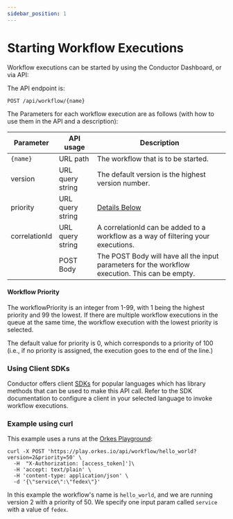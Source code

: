 ```yaml
---
sidebar_position: 1
---
```


# Starting Workflow Executions


Workflow executions can be started by using the Conductor Dashboard, or via API:


The API endpoint is:
```http request
POST /api/workflow/{name}
```

The Parameters for each workflow execution are as follows (with how to use them in the API and a description):


|Parameter|API usage|Description|
|--|--|--|
|`{name}`| URL path|The workflow that is to be started. |
| version| URL query string| The default version is the highest version number.|
|priority| URL query string|  [Details Below](#workflowPriority)|
|correlationId| URL query string| A correlationId can be added to a workflow as a way of filtering your executions.|
|| POST Body| The POST Body will have all the input parameters for the workflow execution. This can be empty.|


#### Workflow Priority
The workflowPriority is an integer from 1-99, with 1 being the highest priority and 99 the lowest.  If there are multiple workflow executions in the queue at the same time, the workflow execution with the lowest priority is selected. 

The default value for priority is 0, which corresponds to a priority of 100 (i.e., if no priority is assigned, the execution goes to the end of the line.)


### Using Client SDKs

Conductor offers client [SDKs](/content/docs/how-tos/SDKs) for popular languages which has library methods that can be used to make this API call.
Refer to the SDK documentation to configure a client in your selected language to invoke workflow executions.

### Example using curl


This example uses a runs at the [Orkes Playground](https://play.orkes.io):

```shell
curl -X POST 'https://play.orkes.io/api/workflow/hello_world?version=2&priority=50' \
  -H  "X-Authorization: [access_token]']\
  -H 'accept: text/plain' \
  -H 'content-type: application/json' \
  -d '{\"service\":\"fedex\"}'
```

In this example the workflow's name is `hello_world`, and we are running version 2 with a priority of 50.  We specify one input param called `service` with a value of `fedex`.




